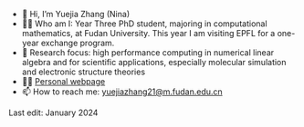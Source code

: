 - 👋 Hi, I’m Yuejia Zhang (Nina)
- 👩‍🎓 Who am I: Year Three PhD student, majoring in computational mathematics, at Fudan University. This year I am visiting EPFL for a one-year exchange program.
- 👀 Research focus: high performance computing in numerical linear algebra and for scientific applications, especially molecular simulation and electronic structure theories
- 👩‍💻 [Personal webpage](ninotreve.github.io)
- 📫 How to reach me: yuejiazhang21@m.fudan.edu.cn

<!---
ninotreve/ninotreve is a ✨ special ✨ repository because its `README.md` (this file) appears on your GitHub profile.
You can click the Preview link to take a look at your changes.
--->

Last edit: January 2024
